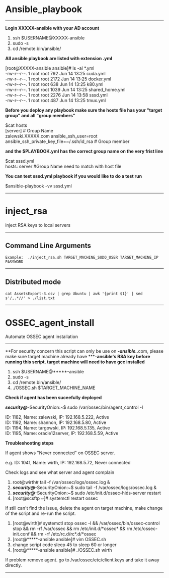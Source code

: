 # Ansible_playbook

---


**Login XXXXX-ansible with your AD account**

1. ssh $USERNAME@XXXXX-ansible
2. sudo -s 
3. cd /remote.bin/ansible/  

**All ansible playbook are listed with extension .yml**

 [root@XXXXX-ansible ansible]# ls -al *.yml  
 -rw-r--r--. 1 root root  792 Jun 14 13:25 cuda.yml  
 -rw-r--r--. 1 root root 2172 Jun 14 13:25 docker.yml  
 -rw-r--r--. 1 root root  638 Jun 14 13:25 k80.yml  
 -rw-r--r--. 1 root root 1039 Jun 14 13:25 shared_home.yml  
 -rw-r--r--. 1 root root 2276 Jun 14 13:58 sssd.yml  
 -rw-r--r--. 1 root root  487 Jun 14 13:25 tmux.yml  

**Before you deploy any playbook make sure the hosts file has your "target group" and all "group members"**

$cat hosts  
[server] # Group Name  
zalewski.XXXXX.com ansible_ssh_user=root ansible_ssh_private_key_file=~/.ssh/id_rsa # Group member  

**and the $PLAYBOOK.yml has the correct group name on the very frist line**

$cat sssd.yml  
hosts: server #Group Name need to match with host file  

**You can test sssd.yml playbook if you would like to do a test run**

$ansible-playbook -vv sssd.yml  

---

# inject_rsa

inject RSA keys to local servers

----------------------
Command Line Arguments
----------------------
```
Example:  ./inject_rsa.sh TARGET_MACHINE_SUDO_USER TARGET_MACHINE_IP PASSWORD
```
----------------------
Distributed mode
----------------------
```
cat AssetsExport-3.csv | grep Ubuntu | awk '{print $1}' | sed s'/,.*//' > ./list.txt

```

---
# OSSEC_agent_install

Automate OSSEC agent installation  

---

**For security concern this script can only be use on *****-ansible.*****.com, please make sure target machine already have *****-ansible's RSA key before running this script. target machine will need to have gcc installed**  

1. ssh $USERNAME@*****-ansible
2. sudo -s 
3. cd /remote.bin/ansible/
4. ./OSSEC.sh $TARGET_MACHINE_NAME 

**Check if agent has been suceefully deployed**  

*****security@*****-SecurityOnion:~$ sudo /var/ossec/bin/agent_control -l  
  
   ID: 1182, Name: zalewski, IP: 192.168.5.222, Active  
   ID: 1192, Name: shannon, IP: 192.168.5.80, Active  
   ID: 1194, Name: targowski, IP: 192.168.5.135, Active  
   ID: 1195, Name: oracle12server, IP: 192.168.5.59, Active  

**Troubleshooting steps**  

If agent shows "Never connected" on OSSEC server.  
  
e.g. ID: 1041, Name: wirth, IP: 192.168.5.72, Never connected  
  
Check logs and see what server and agent complain  
  
1. root@wirth# tail -f  /var/ossec/logs/ossec.log &   
2. *****security@*****-SecurityOnion:~$ sudo tail -f  /var/ossec/logs/ossec.log &  
3. *****security@*****-SecurityOnion:~$ sudo /etc/init.d/ossec-hids-server restart  
4. [root@scsftp ~]# systemctl restart ossec
  
If still can't find the issue, delete the agent on target machine, make change of the script and re-run the script.  
  
1. [root@wirth]# systemctl stop ossec -l && /var/ossec/bin/ossec-control stop && rm -rf /var/ossec && rm /etc/init.d/\*ossec\* && rm /etc/ossec-init.conf && rm -rf /etc/rc.d/rc\*.d/\*ossec  
2. [root@*****-ansible ansible]# vim OSSEC.sh  
3. change script code sleep 45 to sleep 60 or longer  
4. [root@*****-ansible ansible]# ./OSSEC.sh wirth

If problem remove agent. go to /var/ossec/etc/client.keys and take it away directly.

---

